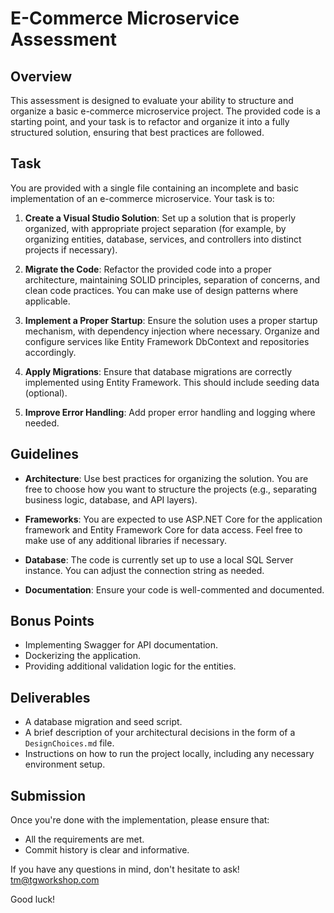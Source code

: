 # E-Commerce Microservice Assessment

## Overview

This assessment is designed to evaluate your ability to structure and organize a basic e-commerce microservice project. The provided code is a starting point, and your task is to refactor and organize it into a fully structured solution, ensuring that best practices are followed.

## Task

You are provided with a single file containing an incomplete and basic implementation of an e-commerce microservice. Your task is to:

1. **Create a Visual Studio Solution**: Set up a solution that is properly organized, with appropriate project separation (for example, by organizing entities, database, services, and controllers into distinct projects if necessary).
   
2. **Migrate the Code**: Refactor the provided code into a proper architecture, maintaining SOLID principles, separation of concerns, and clean code practices. You can make use of design patterns where applicable.

3. **Implement a Proper Startup**: Ensure the solution uses a proper startup mechanism, with dependency injection where necessary. Organize and configure services like Entity Framework DbContext and repositories accordingly.

4. **Apply Migrations**: Ensure that database migrations are correctly implemented using Entity Framework. This should include seeding data (optional).

5. **Improve Error Handling**: Add proper error handling and logging where needed.

## Guidelines

- **Architecture**: Use best practices for organizing the solution. You are free to choose how you want to structure the projects (e.g., separating business logic, database, and API layers).
  
- **Frameworks**: You are expected to use ASP.NET Core for the application framework and Entity Framework Core for data access. Feel free to make use of any additional libraries if necessary.

- **Database**: The code is currently set up to use a local SQL Server instance. You can adjust the connection string as needed.

- **Documentation**: Ensure your code is well-commented and documented.

## Bonus Points

- Implementing Swagger for API documentation.
- Dockerizing the application.
- Providing additional validation logic for the entities.

## Deliverables

- A database migration and seed script.
- A brief description of your architectural decisions in the form of a `DesignChoices.md` file.
- Instructions on how to run the project locally, including any necessary environment setup.

## Submission

Once you're done with the implementation, please ensure that:

- All the requirements are met.
- Commit history is clear and informative.

If you have any questions in mind, don't hesitate to ask!  tm@tgworkshop.com

Good luck!
